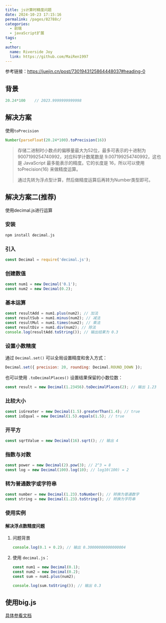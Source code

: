 ```yaml
---
title: js计算时精度问题
date: 2024-10-23 17:15:16
permalink: /pages/82788c/
categories:
  - 前端
  - javaScript扩展
tags:
  - 
author: 
  name: Riverside Joy
  link: https://github.com/MaiRen1997
---
```

参考链接：https://juejin.cn/post/7301943125864448037#heading-0

## 背景

```js
20.24*100    // 2023.9999999999998
```

## 解决方案

使用`toPrecision`

```js
Number(parseFloat(20.24*100).toPrecision(16))
```

> 存储二进制时小数点的偏移量最大为52位，最多可表示的十进制为9007199254740992，对应科学计数尾数是 9.007199254740992，这也是 JavaScript 最多能表示的精度。它的长度是 16，所以可以使用 toPrecision(16) 来做精度运算。
>
> 通过先转为浮点型计算，然后做精度运算后再转为Number类型即可。

## 解决方案二(推荐)

使用decimal.js进行运算

### 安装

```sh
npm install decimal.js
```

### 引入

```js
const Decimal = require('decimal.js');
```

### 创建数值

```js
const num1 = new Decimal('0.1');
const num2 = new Decimal(0.2);
```

### 基本运算

```js
const resultAdd = num1.plus(num2); // 加法
const resultSub = num1.minus(num2); // 减法
const resultMul = num1.times(num2); // 乘法
const resultDiv = num1.div(num2); // 除法
console.log(resultAdd.toString()); // 输出结果为 0.3
```

### 设置小数精度

通过 `Decimal.set()` 可以全局设置精度和舍入方式：

```js
Decimal.set({ precision: 20, rounding: Decimal.ROUND_DOWN });
```

也可以使用 `.toDecimalPlaces()` 设置结果保留的小数位数：

```js
const result = new Decimal(1.23456).toDecimalPlaces(2); // 输出 1.23
```

### 比较大小

```js
const isGreater = new Decimal(1.5).greaterThan(1.4); // true
const isEqual = new Decimal(1.5).equals(1.5); // true
```

### 开平方

```js
const sqrtValue = new Decimal(16).sqrt(); // 输出 4
```

### 指数与对数

```js
const power = new Decimal(2).pow(3); // 2^3 = 8
const log = new Decimal(100).log(10); // log10(100) = 2
```

### 转为普通数字或字符串

```js
const number = new Decimal(1.23).toNumber(); // 转换为普通数字
const string = new Decimal(1.23).toString(); // 转换为字符串
```

### 使用实例

#### 解决浮点数精度问题

1. 问题背景

   ```js
   console.log(0.1 + 0.2); // 输出 0.30000000000000004
   ```

2. 使用 `decimal.js`：

   ```js
   const num1 = new Decimal(0.1);
   const num2 = new Decimal(0.2);
   const sum = num1.plus(num2);
   
   console.log(sum.toString()); // 输出 0.3
   ```

## 使用big.js

[具体参看文档](https://github.com/MikeMcl/big.js)





























